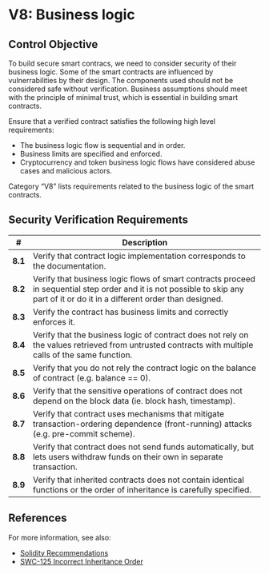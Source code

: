 # V8: Business logic

## Control Objective

To build secure smart contracs, we need to consider security of their business logic. Some of the smart contracts are influenced by vulnerrabilities by their design.
The components used should not be considered safe without verification. Business assumptions should meet with the principle of minimal trust, which is essential in building smart contracts.

Ensure that a verified contract satisfies the following high level requirements:
* The business logic flow is sequential and in order.
* Business limits are specified and enforced.
* Cryptocurrency and token business logic flows have considered abuse cases and malicious actors.

Category “V8” lists requirements related to the business logic of the smart contracts.

## Security Verification Requirements

| # | Description |
| --- | --- |
| **8.1** | Verify that contract logic implementation corresponds to the documentation. | 
| **8.2** | Verify that business logic flows of smart contracts proceed in sequential step order and it is not possible to skip any part of it or do it in a different order than designed.  | 
| **8.3** | Verify the contract has business limits and correctly enforces it. | 
| **8.4** | Verify that the business logic of contract does not rely on the values retrieved from untrusted contracts with multiple calls of the same function. | 
| **8.5** | Verify that you do not rely the contract logic on the balance of contract (e.g. balance == 0). | 
| **8.6** | Verify that the sensitive operations of contract does not depend on the block data (ie. block hash, timestamp). | 
| **8.7** | Verify that contract uses mechanisms that mitigate transaction-ordering dependence (front-running) attacks (e.g. pre-commit scheme). | 
| **8.8** | Verify that contract does not send funds automatically, but lets users withdraw funds on their own in separate transaction. | 
| **8.9** | Verify that inherited contracts does not contain identical functions or the order of inheritance is carefully specified. | 


## References

For more information, see also:

* [Solidity Recommendations](https://consensys.github.io/smart-contract-best-practices/recommendations/)
* [SWC-125 Incorrect Inheritance Order](https://smartcontractsecurity.github.io/SWC-registry/docs/SWC-125)